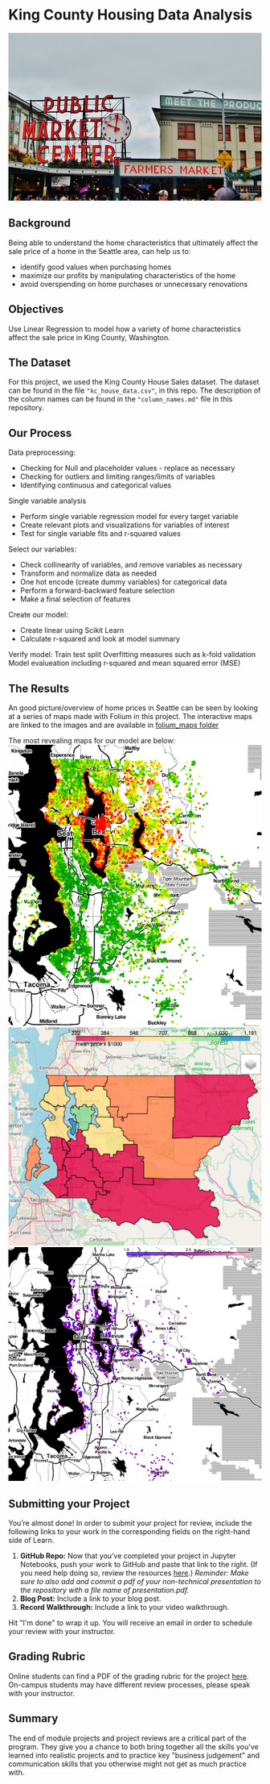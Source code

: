 
# King County Housing Data Analysis

![seattle_pikes_place](https://github.com/sciencelee/dsc-mod-2-project-v2-1-online-ds-sp-000/blob/master/images/seattle-4748986_640.jpg)


## Background

Being able to understand the home characteristics that ultimately affect the sale price of a home in the Seattle area, can help us to:
* identify good values when purchasing homes
* maximize our profits by manipulating characteristics of the home
* avoid overspending on home purchases or unnecessary renovations


## Objectives
Use Linear Regression to model how a variety of home characteristics affect the sale price in King County, Washington.


## The Dataset

For this project, we used the King County House Sales dataset. The dataset can be found in the file `"kc_house_data.csv"`, in this repo. The description of the column names can be found in the `"column_names.md"` file in this repository. 


## Our Process

Data preprocessing:
* Checking for Null and placeholder values - replace as necessary
* Checking for outliers and limiting ranges/limits of variables
* Identifying continuous and categorical values

Single variable analysis
* Perform single variable regression model for every target variable
* Create relevant plots and visualizations for variables of interest 
* Test for single variable fits and r-squared values

Select our variables:
* Check collinearity of variables, and remove variables as necessary
* Transform and normalize data as needed
* One hot encode (create dummy variables) for categorical data
* Perform a forward-backward feature selection
* Make a final selection of features

Create our model:
* Create linear using Scikit Learn
* Calculate r-squared and look at model summary

Verify model:
Train test split
Overfitting measures such as k-fold validation
Model evalueation including r-squared and mean squared error (MSE)


## The Results
An good picture/overview of home prices in Seattle can be seen by looking at a series of maps made with Folium in this project.
The interactive maps are linked to the images and are available in [folium_maps folder](https://github.com/sciencelee/dsc-mod-2-project-v2-1-online-ds-sp-000/tree/master/folium_maps)

The most revealing maps for our model are below:
![All Homes Price Colomap](https://github.com/sciencelee/dsc-mod-2-project-v2-1-online-ds-sp-000/blob/master/images/colormap_price.png)
![School districts with mean price map](https://github.com/sciencelee/dsc-mod-2-project-v2-1-online-ds-sp-000/blob/master/images/school_dist_choropleth.png)
![Home Views Colormap](https://github.com/sciencelee/dsc-mod-2-project-v2-1-online-ds-sp-000/blob/master/images/view_colormap.png)



## Submitting your Project

 You’re almost done! In order to submit your project for review, include the following links to your work in the corresponding fields on the right-hand side of Learn.

 1. **GitHub Repo:** Now that you’ve completed your project in Jupyter Notebooks, push your work to GitHub and paste that link to the right. (If you need help doing so, review the resources [here](https://docs.google.com/spreadsheets/d/1CNGDhjcQZDRx2sWByd2v-mgUOjy13Cd_hQYVXPuzEDE/edit#gid=0).)
_Reminder: Make sure to also add and commit a pdf of your non-technical presentation to the repository with a file name of presentation.pdf._
2. **Blog Post:** Include a link to your blog post.
3. **Record Walkthrough:** Include a link to your video walkthrough.

 Hit "I'm done" to wrap it up. You will receive an email in order to schedule your review with your instructor.
 
 
## Grading Rubric
Online students can find a PDF of the grading rubric for the project [here](https://github.com/learn-co-curriculum/dsc-mod-2-project-v2-1/blob/master/mod2_project_rubric.pdf). On-campus students may have different review processes, please speak with your instructor.


## Summary

The end of module projects and project reviews are a critical part of the program. They give you a chance to both bring together all the skills you've learned into realistic projects and to practice key "business judgement" and communication skills that you otherwise might not get as much practice with.

